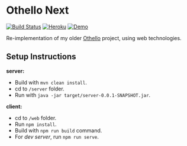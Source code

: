 # Othello Next

[![Build Status](https://travis-ci.org/jzProg/othello-next.svg?branch=main)](https://travis-ci.org/jzProg/othello-next)
[![Heroku](https://heroku-badge.herokuapp.com/?app=othello-next)](https://othello-next.herokuapp.com/)
[![Demo](https://img.shields.io/badge/demo-online-green.svg)](https://othello-next.herokuapp.com/)

Re-implementation of my older [Othello](https://github.com/jzProg/othello-game) project, using web technologies.

## Setup Instructions

**server:**
- Build with `mvn clean install`.
- cd to `/server` folder.
- Run with `java -jar target/server-0.0.1-SNAPSHOT.jar`.

**client:**
- cd to `/web` folder.
- Run `npm install`.
- Build with `npm run build` command.
- For *dev server*, run `npm run serve`.
